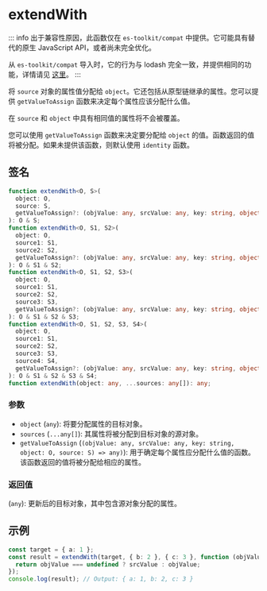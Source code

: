 # extendWith

::: info
出于兼容性原因，此函数仅在 `es-toolkit/compat` 中提供。它可能具有替代的原生 JavaScript API，或者尚未完全优化。

从 `es-toolkit/compat` 导入时，它的行为与 lodash 完全一致，并提供相同的功能，详情请见 [这里](../../../compatibility.md)。
:::

将 `source` 对象的属性值分配给 `object`。它还包括从原型链继承的属性。您可以提供 `getValueToAssign` 函数来决定每个属性应该分配什么值。

在 `source` 和 `object` 中具有相同值的属性将不会被覆盖。

您可以使用 `getValueToAssign` 函数来决定要分配给 `object` 的值。函数返回的值将被分配。如果未提供该函数，则默认使用 `identity` 函数。

## 签名

```typescript
function extendWith<O, S>(
  object: O,
  source: S,
  getValueToAssign?: (objValue: any, srcValue: any, key: string, object: O, source: S) => any
): O & S;
function extendWith<O, S1, S2>(
  object: O,
  source1: S1,
  source2: S2,
  getValueToAssign?: (objValue: any, srcValue: any, key: string, object: O, source: S1 | S2) => any
): O & S1 & S2;
function extendWith<O, S1, S2, S3>(
  object: O,
  source1: S1,
  source2: S2,
  source3: S3,
  getValueToAssign?: (objValue: any, srcValue: any, key: string, object: O, source: S1 | S2 | S3) => any
): O & S1 & S2 & S3;
function extendWith<O, S1, S2, S3, S4>(
  object: O,
  source1: S1,
  source2: S2,
  source3: S3,
  source4: S4,
  getValueToAssign?: (objValue: any, srcValue: any, key: string, object: O, source: S1 | S2 | S3 | S4) => any
): O & S1 & S2 & S3 & S4;
function extendWith(object: any, ...sources: any[]): any;
```

### 参数

- `object` (`any`): 将要分配属性的目标对象。
- `sources` (`...any[]`): 其属性将被分配到目标对象的源对象。
- `getValueToAssign` (`(objValue: any, srcValue: any, key: string, object: O, source: S) => any)`): 用于确定每个属性应分配什么值的函数。该函数返回的值将被分配给相应的属性。

### 返回值

(`any`): 更新后的目标对象，其中包含源对象分配的属性。

## 示例

```typescript
const target = { a: 1 };
const result = extendWith(target, { b: 2 }, { c: 3 }, function (objValue, srcValue) {
  return objValue === undefined ? srcValue : objValue;
});
console.log(result); // Output: { a: 1, b: 2, c: 3 }
```
